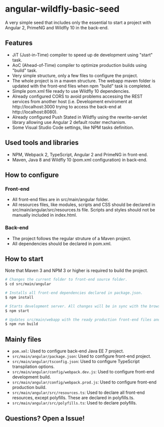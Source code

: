 # angular-wildfly-basic-seed

A very simple seed that includes only the essential to start a project with Angular 2, PrimeNG and Wildfly 10 in the back-end.

## Features

- JiT (Just-in-Time) compiler to speed up de development using "start" task.
- AoC (Ahead-of-Time) compiler to optimize production builds using "build" task.
- Very simple structure, only a few files to configure the project.
- The whole project is in a maven structure. The webapp maven folder is updated with the front-end files when npm "build" task is completed.
- Simple pom.xml file ready to use Wildfly 10 dependencies.
- Already configured CORS to avoid problems accessing the REST services from another host (i.e. Development enviroment at http://localhost:3000 trying to access the back-end at http://localhost:8080).
- Already configured Push Stated in Wildfly using the rewrite-servlet library allowing use Angular 2 default router mechanism.
- Some Visual Studio Code settings, like NPM tasks definition.

## Used tools and libraries

- NPM, Webpack 2, TypeScript, Angular 2 and PrimeNG in front-end.
- Maven, Java 8 and Wildfly 10 (pom.xml configuration) in back-end.

## How to configure

### Front-end

- All front-end files are in src/main/angular folder.
- All resources files, like modules, scripts and CSS should be declared in src/main/angular/src/resources.ts file. Scripts and styles should not be manually included in index.html.

### Back-end

- The project follows the regular struture of a Maven project.
- All dependencies should be declared in pom.xml.

## How to start

Note that Maven 3 and NPM 3 or higher is required to build the project.

```bash
# Changes the current folder to front-end source folder.
$ cd src/main/angular

# Installs all front-end dependencies declared in package.json.
$ npm install

# Starts development server. All changes will be in sync with the browser. The app will be available at http://localhost:3000.
$ npm start

# Updates src/main/webapp with the ready production front-end files and generates a WAR which can be deployed in a Wildfly 10 server.
$ npm run build
```

## Mainly files

- `pom.xml`: Used to configure back-end Java EE 7 project.
- `src/main/angular/package.json`: Used to configure front-end project.
- `src/main/angular/tsconfig.json`: Used to configure TypeScript transpilation options.
- `src/main/angular/config/webpack.dev.js`: Used to configure front-end development build.
- `src/main/angular/config/webpack.prod.js`: Used to configure front-end production build.
- `src/main/angular/src/resources.ts`: Used to declare all front-end resources, except polyfills. These are declared in polyfills.ts.
- `src/main/angular/src/polyfills.ts`: Used to declare polyfills.

## Questions? Open a Issue!
